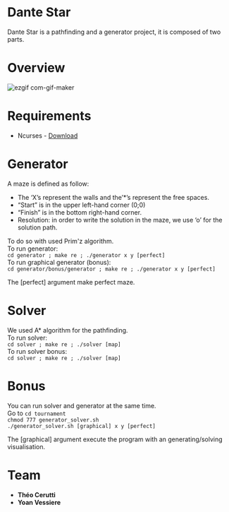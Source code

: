 # Dante Star

Dante Star is a pathfinding and a generator project, it is composed of two parts.  

# Overview  

![ezgif com-gif-maker](https://user-images.githubusercontent.com/44285344/55588953-6456cb80-572f-11e9-92ff-46f52f151fa6.gif)

# Requirements  

- Ncurses - [Download](https://ftp.gnu.org/pub/gnu/ncurses/)  

# Generator

A maze is defined as follow:  
- The ‘X’s represent the walls and the’*’s represent the free spaces.  
- “Start” is in the upper left-hand corner (0;0)  
- “Finish” is in the bottom right-hand corner.  
- Resolution: in order to write the solution in the maze, we use ‘o’ for the solution path. 

To do so with used Prim'z algorithm.  
To run generator:  
```cd generator ; make re ; ./generator x y [perfect]```  
To run graphical generator (bonus):  
```cd generator/bonus/generator ; make re ; ./generator x y [perfect]```  

The [perfect] argument make perfect maze.  

# Solver  

We used A* algorithm for the pathfinding.  
To run solver:  
```cd solver ; make re ; ./solver [map]```  
To run solver bonus:  
```cd solver ; make re ; ./solver [map]```  

# Bonus  

You can run solver and generator at the same time.  
Go to ```cd tournament```  
```chmod 777 generator_solver.sh```  
```./generator_solver.sh [graphical] x y [perfect]```    

The [graphical] argument execute the program with an generating/solving visualisation.  

# Team  

* **Théo Cerutti**
* **Yoan Vessiere**

